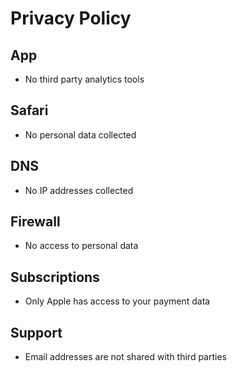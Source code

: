 # Privacy Policy

## App

- No third party analytics tools

## Safari

- No personal data collected

## DNS

- No IP addresses collected

## Firewall

- No access to personal data

## Subscriptions

- Only Apple has access to your payment data

## Support

- Email addresses are not shared with third parties
